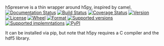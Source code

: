 h5preserve is a thin wrapper around h5py, inspired by camel.
[![Documentation Status](https://readthedocs.org/projects/h5preserve/badge/?version=latest)](http://h5preserve.readthedocs.org/en/latest/?badge=latest)
[![Build Status](https://travis-ci.org/aragilar/h5preserve.svg?branch=master)](https://travis-ci.org/aragilar/h5preserve)
[![Coverage Status](https://codecov.io/github/aragilar/h5preserve/coverage.svg?branch=master)](https://codecov.io/github/aragilar/h5preserve?branch=master)
[![Version](https://img.shields.io/pypi/v/h5preserve.svg)](https://pypi.python.org/pypi/h5preserve/)
[![License](https://img.shields.io/pypi/l/h5preserve.svg)](https://pypi.python.org/pypi/h5preserve/)
[![Wheel](https://img.shields.io/pypi/wheel/h5preserve.svg)](https://pypi.python.org/pypi/h5preserve/)
[![Format](https://img.shields.io/pypi/format/h5preserve.svg)](https://pypi.python.org/pypi/h5preserve/)
[![Supported versions](https://img.shields.io/pypi/pyversions/h5preserve.svg)](https://pypi.python.org/pypi/h5preserve/)
[![Supported implemntations](https://img.shields.io/pypi/implementation/h5preserve.svg)](https://pypi.python.org/pypi/h5preserve/)
[![PyPI](https://img.shields.io/pypi/status/h5preserve.svg)](https://pypi.python.org/pypi/h5preserve/)

It can be installed via pip, but note that h5py requires a C compiler and the
hdf5 library.

